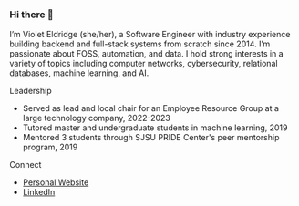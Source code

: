 ### Hi there 👋

I’m Violet Eldridge (she/her), a Software Engineer with industry experience building backend and full-stack systems from scratch since 2014. I’m passionate about FOSS, automation, and data. I hold strong interests in a variety of topics including computer networks, cybersecurity, relational databases, machine learning, and AI.

Leadership
* Served as lead and local chair for an Employee Resource Group at a large technology company, 2022-2023
* Tutored master and undergraduate students in machine learning, 2019
* Mentored 3 students through SJSU PRIDE Center's peer mentorship program, 2019

Connect
* [Personal Website](https://violeteldridge.com)
* [LinkedIn](https://www.linkedin.com/in/violet-eldridge/)

<!--
**violet4/violet4** is a ✨ _special_ ✨ repository because its `README.md` (this file) appears on your GitHub profile.

Here are some ideas to get you started:

- 🔭 I’m currently working on ...
- 🌱 I’m currently learning ...
- 👯 I’m looking to collaborate on ...
- 🤔 I’m looking for help with ...
- 💬 Ask me about ...
- 📫 How to reach me: ...
- 😄 Pronouns: ...
- ⚡ Fun fact: ...
-->
